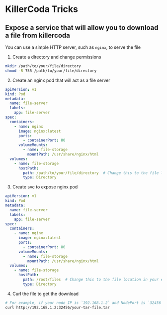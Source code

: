 # KillerCoda Tricks

## Expose a service that will allow you to download a file from killercoda

You can use a simple HTTP server, such as `nginx`, to serve the file

1. Create a directory and change permissions

```bash
mkdir /path/to/your/file/directory
chmod -R 755 /path/to/your/file/directory
```

2. Create an nginx pod that will act as a file server

```yaml
apiVersion: v1
kind: Pod
metadata:
  name: file-server
  labels:
    app: file-server
spec:
  containers:
    - name: nginx
      image: nginx:latest
      ports:
        - containerPort: 80
      volumeMounts:
        - name: file-storage
          mountPath: /usr/share/nginx/html
  volumes:
    - name: file-storage
      hostPath:
        path: /path/to/your/file/directory  # Change this to the file location in your environment.
        type: Directory
```

3. Create svc to expose nginx pod

```yaml
apiVersion: v1
kind: Pod
metadata:
  name: file-server
  labels:
    app: file-server
spec:
  containers:
    - name: nginx
      image: nginx:latest
      ports:
        - containerPort: 80
      volumeMounts:
        - name: file-storage
          mountPath: /usr/share/nginx/html
  volumes:
    - name: file-storage
      hostPath:
        path: /root/files  # Change this to the file location in your environment.
        type: Directory
```

4. Curl the file to get the download

```sh
# For example, if your node IP is `192.168.1.2` and NodePort is `32456`
curl http://192.168.1.2:32456/your-tar-file.tar
```
